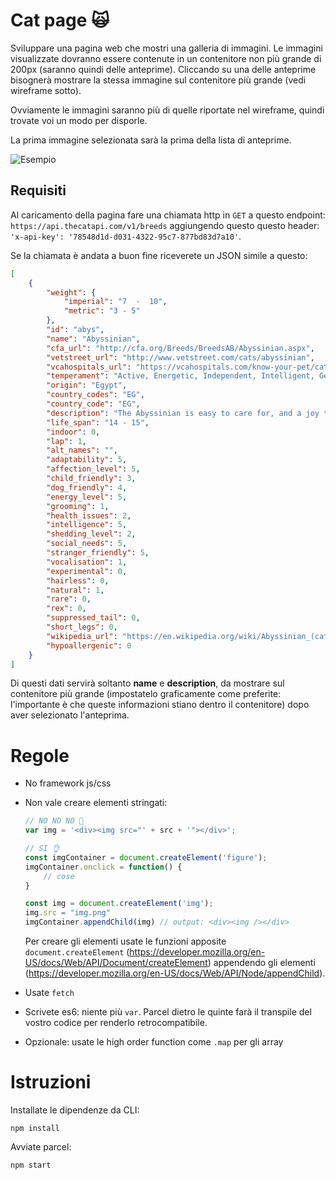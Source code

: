 # Cat page 🙀

Sviluppare una pagina web che mostri una galleria di immagini.
Le immagini visualizzate dovranno essere contenute in un contenitore non più grande di 200px (saranno quindi delle anteprime).
Cliccando su una delle anteprime bisognerà mostrare la stessa immagine sul contenitore più grande (vedi wireframe sotto).

Ovviamente le immagini saranno più di quelle riportate nel wireframe, quindi trovate voi un modo per disporle.

La prima immagine selezionata sarà la prima della lista di anteprime.

![Esempio](./sample.png)

## Requisiti

Al caricamento della pagina fare una chiamata http in `GET` a questo endpoint: `https://api.thecatapi.com/v1/breeds` aggiungendo questo questo header: `'x-api-key': '78548d1d-d031-4322-95c7-877bd83d7a10'`.

Se la chiamata è andata a buon fine riceverete un JSON simile a questo:

```json
[
    {
        "weight": {
            "imperial": "7  -  10",
            "metric": "3 - 5"
        },
        "id": "abys",
        "name": "Abyssinian",
        "cfa_url": "http://cfa.org/Breeds/BreedsAB/Abyssinian.aspx",
        "vetstreet_url": "http://www.vetstreet.com/cats/abyssinian",
        "vcahospitals_url": "https://vcahospitals.com/know-your-pet/cat-breeds/abyssinian",
        "temperament": "Active, Energetic, Independent, Intelligent, Gentle",
        "origin": "Egypt",
        "country_codes": "EG",
        "country_code": "EG",
        "description": "The Abyssinian is easy to care for, and a joy to have in your home. They’re affectionate cats and love both people and other animals.",
        "life_span": "14 - 15",
        "indoor": 0,
        "lap": 1,
        "alt_names": "",
        "adaptability": 5,
        "affection_level": 5,
        "child_friendly": 3,
        "dog_friendly": 4,
        "energy_level": 5,
        "grooming": 1,
        "health_issues": 2,
        "intelligence": 5,
        "shedding_level": 2,
        "social_needs": 5,
        "stranger_friendly": 5,
        "vocalisation": 1,
        "experimental": 0,
        "hairless": 0,
        "natural": 1,
        "rare": 0,
        "rex": 0,
        "suppressed_tail": 0,
        "short_legs": 0,
        "wikipedia_url": "https://en.wikipedia.org/wiki/Abyssinian_(cat)",
        "hypoallergenic": 0
    }
]
```

Di questi dati servirà soltanto **name** e **description**, da mostrare sul contenitore più grande (impostatelo graficamente come preferite: l'importante è che queste informazioni stiano dentro il contenitore) dopo aver selezionato l'anteprima.

# Regole

- No framework js/css
- Non vale creare elementi stringati:
    ```js
    // NO NO NO 🚓
    var img = '<div><img src="' + src + '"></div>';

    // SI 👌
    const imgContainer = document.createElement('figure');
    imgContainer.onclick = function() {
        // cose
    }

    const img = document.createElement('img');
    img.src = "img.png"
    imgContainer.appendChild(img) // output: <div><img /></div>
    ```

    Per creare gli elementi usate le funzioni apposite `document.createElement` (https://developer.mozilla.org/en-US/docs/Web/API/Document/createElement) appendendo gli elementi (https://developer.mozilla.org/en-US/docs/Web/API/Node/appendChild).

- Usate `fetch`
- Scrivete es6: niente più `var`. Parcel dietro le quinte farà il transpile del vostro codice per renderlo retrocompatibile.
- Opzionale: usate le high order function come `.map` per gli array

# Istruzioni
Installate le dipendenze da CLI:

`npm install`

Avviate parcel: 

`npm start`
